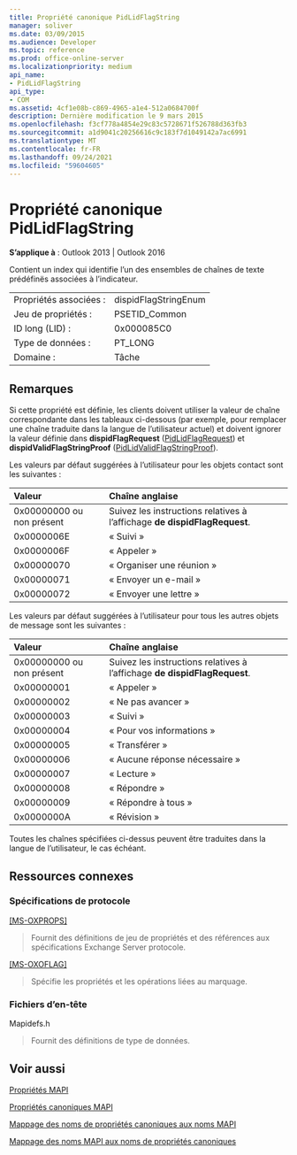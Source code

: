 ```yaml
---
title: Propriété canonique PidLidFlagString
manager: soliver
ms.date: 03/09/2015
ms.audience: Developer
ms.topic: reference
ms.prod: office-online-server
ms.localizationpriority: medium
api_name:
- PidLidFlagString
api_type:
- COM
ms.assetid: 4cf1e08b-c869-4965-a1e4-512a0684700f
description: Dernière modification le 9 mars 2015
ms.openlocfilehash: f3cf778a4854e29c83c5728671f526788d363fb3
ms.sourcegitcommit: a1d9041c20256616c9c183f7d1049142a7ac6991
ms.translationtype: MT
ms.contentlocale: fr-FR
ms.lasthandoff: 09/24/2021
ms.locfileid: "59604605"
---
```

# <a name="pidlidflagstring-canonical-property"></a>Propriété canonique PidLidFlagString

  
  
**S’applique à** : Outlook 2013 | Outlook 2016 
  
Contient un index qui identifie l’un des ensembles de chaînes de texte prédéfinës associées à l’indicateur.
  
|||
|:-----|:-----|
|Propriétés associées :  <br/> |dispidFlagStringEnum  <br/> |
|Jeu de propriétés :  <br/> |PSETID_Common  <br/> |
|ID long (LID) :  <br/> |0x000085C0  <br/> |
|Type de données :  <br/> |PT_LONG  <br/> |
|Domaine :  <br/> |Tâche  <br/> |
   
## <a name="remarks"></a>Remarques

Si cette propriété est définie, les clients doivent utiliser la valeur de chaîne correspondante dans les tableaux ci-dessous (par exemple, pour remplacer une chaîne traduite dans la langue de l’utilisateur actuel) et doivent ignorer la valeur définie dans **dispidFlagRequest** ([PidLidFlagRequest](pidlidflagrequest-canonical-property.md)) et **dispidValidFlagStringProof** ([PidLidValidFlagStringProof](pidlidvalidflagstringproof-canonical-property.md)). 
  
Les valeurs par défaut suggérées à l’utilisateur pour les objets contact sont les suivantes :
  
|**Valeur**|**Chaîne anglaise**|
|:-----|:-----|
|0x00000000 ou non présent  <br/> | Suivez les instructions relatives à l’affichage **de dispidFlagRequest**.  <br/> |
|0x0000006E  <br/> |« Suivi »  <br/> |
|0x0000006F  <br/> |« Appeler »  <br/> |
|0x00000070  <br/> |« Organiser une réunion »  <br/> |
|0x00000071  <br/> |« Envoyer un e-mail »  <br/> |
|0x00000072  <br/> |« Envoyer une lettre »  <br/> |
   
Les valeurs par défaut suggérées à l’utilisateur pour tous les autres objets de message sont les suivantes :
  
|**Valeur**|**Chaîne anglaise**|
|:-----|:-----|
|0x00000000 ou non présent  <br/> | Suivez les instructions relatives à l’affichage **de dispidFlagRequest**.  <br/> |
|0x00000001  <br/> |« Appeler »  <br/> |
|0x00000002  <br/> |« Ne pas avancer »  <br/> |
|0x00000003  <br/> |« Suivi »  <br/> |
|0x00000004  <br/> |« Pour vos informations »  <br/> |
|0x00000005  <br/> |« Transférer »  <br/> |
|0x00000006  <br/> |« Aucune réponse nécessaire »  <br/> |
|0x00000007  <br/> |« Lecture »  <br/> |
|0x00000008  <br/> |« Répondre »  <br/> |
|0x00000009  <br/> |« Répondre à tous »  <br/> |
|0x0000000A  <br/> |« Révision »  <br/> |
   
Toutes les chaînes spécifiées ci-dessus peuvent être traduites dans la langue de l’utilisateur, le cas échéant.
  
## <a name="related-resources"></a>Ressources connexes

### <a name="protocol-specifications"></a>Spécifications de protocole

[[MS-OXPROPS]](https://msdn.microsoft.com/library/f6ab1613-aefe-447d-a49c-18217230b148%28Office.15%29.aspx)
  
> Fournit des définitions de jeu de propriétés et des références aux spécifications Exchange Server protocole.
    
[[MS-OXOFLAG]](https://msdn.microsoft.com/library/f1e50be4-ed30-4c2a-b5cb-8ff3aaaf9b91%28Office.15%29.aspx)
  
> Spécifie les propriétés et les opérations liées au marquage.
    
### <a name="header-files"></a>Fichiers d’en-tête

Mapidefs.h
  
> Fournit des définitions de type de données.
    
## <a name="see-also"></a>Voir aussi



[Propriétés MAPI](mapi-properties.md)
  
[Propriétés canoniques MAPI](mapi-canonical-properties.md)
  
[Mappage des noms de propriétés canoniques aux noms MAPI](mapping-canonical-property-names-to-mapi-names.md)
  
[Mappage des noms MAPI aux noms de propriétés canoniques](mapping-mapi-names-to-canonical-property-names.md)

